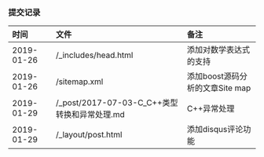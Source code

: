 ### 提交记录

|时间|文件|备注|
|:---|:---|:---|
|2019-01-26|/_includes/head.html|添加对数学表达式的支持|
|2019-01-26|/sitemap.xml|添加boost源码分析的文章Site map|
|2019-01-29|/_post/2017-07-03-C_C++类型转换和异常处理.md|C++异常处理|
|2019-01-29|/_layout/post.html |添加disqus评论功能|